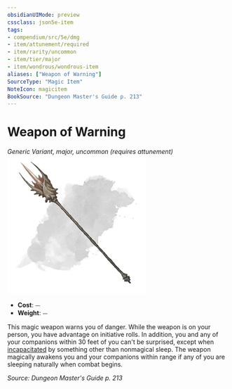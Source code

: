 ```yaml
---
obsidianUIMode: preview
cssclass: json5e-item
tags:
- compendium/src/5e/dmg
- item/attunement/required
- item/rarity/uncommon
- item/tier/major
- item/wondrous/wondrous-item
aliases: ["Weapon of Warning"]
SourceType: "Magic Item"
NoteIcon: magicitem
BookSource: "Dungeon Master's Guide p. 213"
---
```

# Weapon of Warning
*Generic Variant, major, uncommon (requires attunement)*  
![](https://raw.githubusercontent.com/5etools-mirror-2/5etools-img/main/items/DMG/Weapon%20of%20Warning.webp#right)  

- **Cost**: ⏤
- **Weight**: ⏤

This magic weapon warns you of danger. While the weapon is on your person, you have advantage on initiative rolls. In addition, you and any of your companions within 30 feet of you can't be surprised, except when [incapacitated](/2-Mechanics/CLI/rules/conditions.md#incapacitated) by something other than nonmagical sleep. The weapon magically awakens you and your companions within range if any of you are sleeping naturally when combat begins.

*Source: Dungeon Master's Guide p. 213*